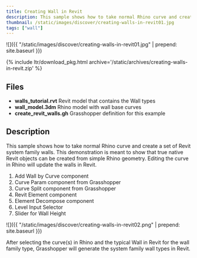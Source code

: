 ```yaml
---
title: Creating Wall in Revit
description: This sample shows how to take normal Rhino curve and create a set of Revit system family walls
thumbnail: /static/images/discover/creating-walls-in-revit01.jpg
tags: ["wall"]
---
```


<!-- banner image -->
![]({{ "/static/images/discover/creating-walls-in-revit01.jpg" | prepend: site.baseurl }})

{% include ltr/download_pkg.html archive='/static/archives/creating-walls-in-revit.zip' %}

## Files

- **walls_tutorial.rvt** Revit model that contains the Wall types
- **wall_model.3dm** Rhino model with wall base curves
- **create_revit_walls.gh** Grasshopper definition for this example

## Description

This sample shows how to take normal Rhino curve and create a set of Revit system family walls. This demonstration is meant to show that true native Revit objects can be created from simple Rhino geometry. Editing the curve in Rhino will update the walls in Revit.

1. Add Wall by Curve component
1. Curve Param component from Grasshopper
1. Curve Split component from Grasshopper
1. Revit Element component
1. Element Decompose component
1. Level Input Selector
1. Slider for Wall Height

![]({{ "/static/images/discover/creating-walls-in-revit02.png" | prepend: site.baseurl }})

After selecting the curve(s) in Rhino and the typical Wall in Revit for the wall family type, Grasshopper will generate the system family wall types in Revit.
